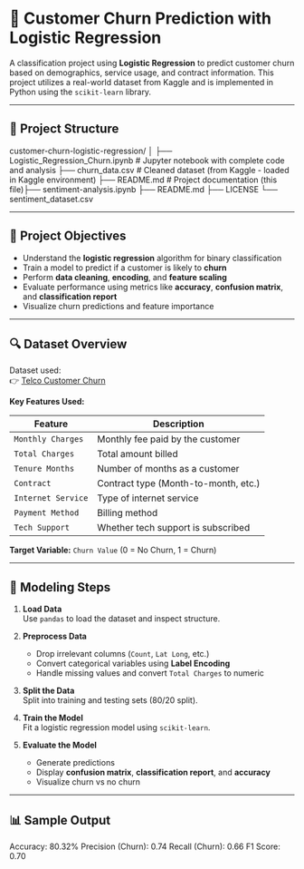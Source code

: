 # 🔁 Customer Churn Prediction with Logistic Regression

A classification project using **Logistic Regression** to predict customer churn based on demographics, service usage, and contract information. This project utilizes a real-world dataset from Kaggle and is implemented in Python using the `scikit-learn` library.

---

## 📁 Project Structure

customer-churn-logistic-regression/
│
├── Logistic_Regression_Churn.ipynb # Jupyter notebook with complete code and analysis
├── churn_data.csv # Cleaned dataset (from Kaggle - loaded in Kaggle environment)
├── README.md # Project documentation (this file)├── sentiment-analysis.ipynb
├── README.md
├── LICENSE
└── sentiment_dataset.csv

---

## 🎯 Project Objectives

- Understand the **logistic regression** algorithm for binary classification  
- Train a model to predict if a customer is likely to **churn**  
- Perform **data cleaning**, **encoding**, and **feature scaling**  
- Evaluate performance using metrics like **accuracy**, **confusion matrix**, and **classification report**  
- Visualize churn predictions and feature importance

---

## 🔍 Dataset Overview

Dataset used:  
👉 [Telco Customer Churn](https://www.kaggle.com/datasets/blastchar/telco-customer-churn)

**Key Features Used:**

| Feature               | Description                                 |
|-----------------------|---------------------------------------------|
| `Monthly Charges`     | Monthly fee paid by the customer            |
| `Total Charges`       | Total amount billed                         |
| `Tenure Months`       | Number of months as a customer              |
| `Contract`            | Contract type (Month-to-month, etc.)        |
| `Internet Service`    | Type of internet service                    |
| `Payment Method`      | Billing method                              |
| `Tech Support`        | Whether tech support is subscribed          |

**Target Variable:** `Churn Value` (0 = No Churn, 1 = Churn)

---

## 🧠 Modeling Steps

1. **Load Data**  
   Use `pandas` to load the dataset and inspect structure.

2. **Preprocess Data**  
   - Drop irrelevant columns (`Count`, `Lat Long`, etc.)  
   - Convert categorical variables using **Label Encoding**  
   - Handle missing values and convert `Total Charges` to numeric

3. **Split the Data**  
   Split into training and testing sets (80/20 split).

4. **Train the Model**  
   Fit a logistic regression model using `scikit-learn`.

5. **Evaluate the Model**  
   - Generate predictions  
   - Display **confusion matrix**, **classification report**, and **accuracy**  
   - Visualize churn vs no churn

---

## 📊 Sample Output

Accuracy: 80.32%
Precision (Churn): 0.74
Recall (Churn): 0.66
F1 Score: 0.70
